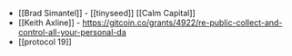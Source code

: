 - [[Brad Simantel]] - [[tinyseed]] [[Calm Capital]]
- [[Keith Axline]] - https://gitcoin.co/grants/4922/re-public-collect-and-control-all-your-personal-da
- [[protocol 19]]